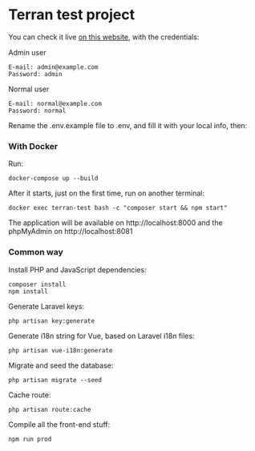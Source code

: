# Terran test project

You can check it live [on this website](http://159.89.25.68/), with the credentials:

Admin user

    E-mail: admin@example.com
    Password: admin

Normal user

    E-mail: normal@example.com
    Password: normal

Rename the .env.example file to .env, and fill it with your local info, then:

### With Docker

Run:

    docker-compose up --build

After it starts, just on the first time, run on another terminal:

    docker exec terran-test bash -c "composer start && npm start"

The application will be available on http://localhost:8000 and the phpMyAdmin on http://localhost:8081

### Common way

Install PHP and JavaScript dependencies:

    composer install
    npm install

Generate Laravel keys:

    php artisan key:generate

Generate i18n string for Vue, based on Laravel i18n files:

    php artisan vue-i18n:generate

Migrate and seed the database:

    php artisan migrate --seed

Cache route:

    php artisan route:cache

Compile all the front-end stuff:

    npm run prod
